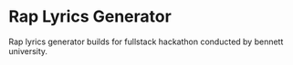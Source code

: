 # Rap Lyrics Generator
Rap lyrics generator builds for fullstack hackathon conducted by bennett university.
